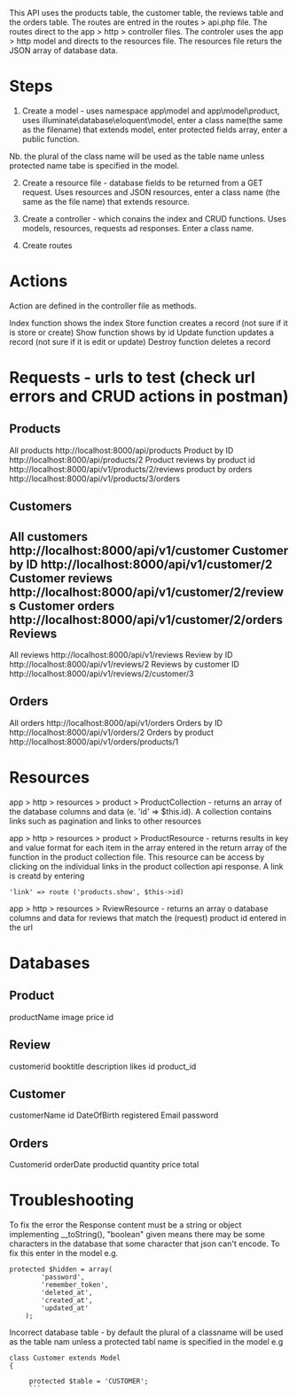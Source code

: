This API uses the products table, the customer table, the reviews table and the orders table. 
The routes are entred in the routes > api.php file.
The routes direct to the app > http > controller files.
The controler uses the app > http model and directs to the resources file.
The resources file returs the JSON array of database data.

Steps
======
1. Create a model - uses namespace app\model and app\model\product, uses illuminate\database\eloquent\model, enter a class name(the same as the filename) that extends model, enter protected fields array, enter a public function.

Nb. the plural of the class name will be used as the table name unless protected name tabe is specified in the model.

2. Create a resource file - database fields to be returned from a GET request. Uses resources and JSON resources, enter a class name (the same as the file name) that extends resource.

3. Create a controller - which conains the index and CRUD functions. Uses models, resources, requests ad responses. Enter a class name.

4. Create routes

Actions
========
Action are defined in the controller file as methods.

Index function shows the index 
Store function creates a record (not sure if it is store or create)
Show function shows by id
Update function updates a record (not sure if it is edit or update)
Destroy function deletes a record

Requests - urls to test (check url errors and CRUD actions in postman)
========================
Products 
---------
All products
http://localhost:8000/api/products 
Product by ID
http://localhost:8000/api/products/2 
Product reviews by product id
http://localhost:8000/api/v1/products/2/reviews
product by orders
http://localhost:8000/api/v1/products/3/orders 

Customers
----------
All customers
http://localhost:8000/api/v1/customer
Customer by ID
http://localhost:8000/api/v1/customer/2
Customer reviews
http://localhost:8000/api/v1/customer/2/reviews
Customer orders
http://localhost:8000/api/v1/customer/2/orders
Reviews
--------
All reviews
http://localhost:8000/api/v1/reviews
Review by ID
http://localhost:8000/api/v1/reviews/2
Reviews by customer ID
http://localhost:8000/api/v1/reviews/2/customer/3

Orders
-------
All orders
http://localhost:8000/api/v1/orders
Orders by ID
http://localhost:8000/api/v1/orders/2 
Orders by product
http://localhost:8000/api/v1/orders/products/1 

Resources
=========
app > http > resources > product > ProductCollection - returns an array of the database columns and data (e. 'id' => $this.id). A collection contains links such as pagination and links to other resources

app > http > resources > product > ProductResource - returns results in key and value format for each item in the array entered in the return array of the function in the product collection file.  This resource can be access by clicking on the individual links in the product collection api response. A link is creatd by entering

```
'link' => route ('products.show', $this->id)

```

app > http > resources > RviewResource - returns an array o database columns and data for reviews that match the (request) product id entered in the url

Databases
==========
Product
--------
productName
image
price
id

Review
-------
customerid
booktitle
description
likes
id
product_id

Customer
--------
customerName
id
DateOfBirth
registered
Email
password

Orders
------
Customerid
orderDate
productid
quantity
price
total


Troubleshooting
================

To fix the error the Response content must be a string or object implementing __toString(), "boolean" given means there may be some characters in 
the database that some character that json can't encode.  To fix this enter in the model e.g.

```
protected $hidden = array(
        'password',
        'remember_token',
        'deleted_at',
        'created_at',
        'updated_at'
	);
  ```
Incorrect database table - by default the plural of a classname will be used as the table nam unless a protected tabl name is specified in the model e.g

```
class Customer extends Model
{

	 protected $table = 'CUSTOMER';
	 ```
